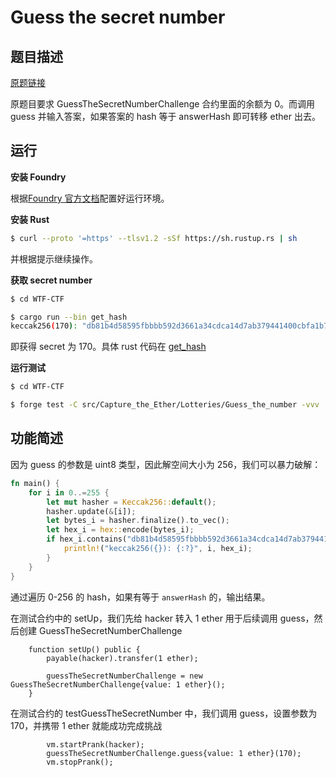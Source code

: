 # Guess the secret number

## 题目描述

[原题链接](https://capturetheether.com/challenges/lotteries/guess-the-secret-number/)

原题目要求 GuessTheSecretNumberChallenge 合约里面的余额为 0。而调用 guess 并输入答案，如果答案的 hash 等于 answerHash 即可转移 ether 出去。

## 运行

**安装 Foundry**

根据[Foundry 官方文档](https://getfoundry.sh/)配置好运行环境。

**安装 Rust**
```sh
$ curl --proto '=https' --tlsv1.2 -sSf https://sh.rustup.rs | sh
```
并根据提示继续操作。

**获取 secret number**
```sh
$ cd WTF-CTF

$ cargo run --bin get_hash
keccak256(170): "db81b4d58595fbbbb592d3661a34cdca14d7ab379441400cbfa1b78bc447c365"
```
即获得 secret 为 170。具体 rust 代码在 [get_hash](./get_hash/)

**运行测试**

```sh
$ cd WTF-CTF

$ forge test -C src/Capture_the_Ether/Lotteries/Guess_the_number -vvv
```

## 功能简述

因为 guess 的参数是 uint8 类型，因此解空间大小为 256，我们可以暴力破解：
```rs
fn main() {
    for i in 0..=255 {
        let mut hasher = Keccak256::default();
        hasher.update(&[i]);
        let bytes_i = hasher.finalize().to_vec();
        let hex_i = hex::encode(bytes_i);
        if hex_i.contains("db81b4d58595fbbbb592d3661a34cdca14d7ab379441400cbfa1b78bc447c365") {
            println!("keccak256({}): {:?}", i, hex_i);
        }
    }
}
```
通过遍历 0-256 的 hash，如果有等于 `answerHash` 的，输出结果。


在测试合约中的 setUp，我们先给 hacker 转入 1 ether 用于后续调用 guess，然后创建 GuessTheSecretNumberChallenge
```sol
    function setUp() public {
        payable(hacker).transfer(1 ether);

        guessTheSecretNumberChallenge = new GuessTheSecretNumberChallenge{value: 1 ether}();
    }
```

在测试合约的 testGuessTheSecretNumber 中，我们调用 guess，设置参数为 170，并携带 1 ether 就能成功完成挑战
```sol
        vm.startPrank(hacker);
        guessTheSecretNumberChallenge.guess{value: 1 ether}(170);
        vm.stopPrank();
```